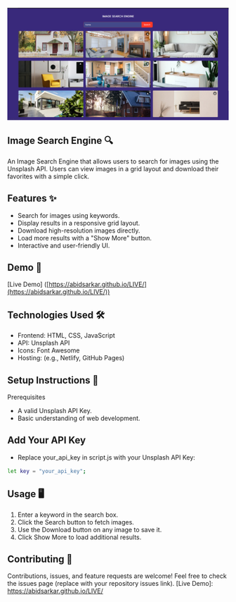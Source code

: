 ![Home page](image.png)
## Image Search Engine 🔍
An Image Search Engine that allows users to search for images using the Unsplash API. Users can view images in a grid layout and download their favorites with a simple click.
## Features ✨
- Search for images using keywords.
- Display results in a responsive grid layout.
- Download high-resolution images directly.
- Load more results with a "Show More" button.
- Interactive and user-friendly UI.
## Demo 🚀
[Live Demo] ([https://abidsarkar.github.io/LIVE/](https://abidsarkar.github.io/LIVE/))

## Technologies Used 🛠️

- Frontend: HTML, CSS, JavaScript
- API: Unsplash API
- Icons: Font Awesome
- Hosting: (e.g., Netlify, GitHub Pages)

## Setup Instructions 🔧
Prerequisites

- A valid Unsplash API Key.
- Basic understanding of web development.

## Add Your API Key

- Replace your_api_key in script.js with your Unsplash API Key:
```sh
let key = "your_api_key";
```
## Usage 🖥️

1. Enter a keyword in the search box.
2. Click the Search button to fetch images.
3. Use the Download button on any image to save it.
4. Click Show More to load additional results.
## Contributing 🤝

Contributions, issues, and feature requests are welcome!
Feel free to check the issues page (replace with your repository issues link).
[Live Demo]: <https://abidsarkar.github.io/LIVE/>
